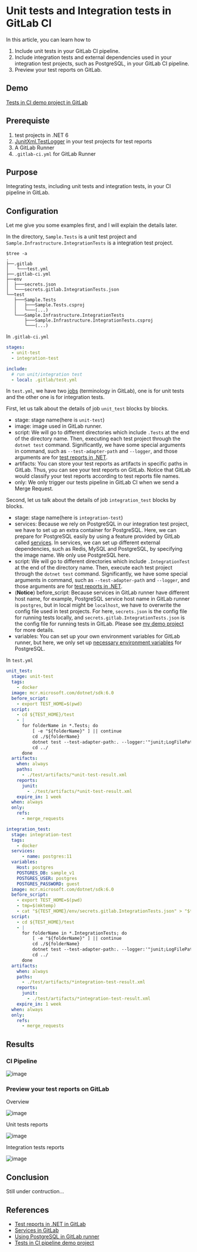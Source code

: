 # Unit tests and Integration tests in GitLab CI

In this article, you can learn how to  

1. Include unit tests in your GitLab CI pipeline.
2. Include integration tests and external dependencies used in your integration test projects, such as PostgreSQL, in your GitLab CI pipeline.
3. Preview your test reports on GitLab.

## Demo

[Tests in CI demo project in GitLab](https://gitlab.com/my-group1177/tests-in-ci-demo)

## Prerequiste

1. test projects in .NET 6
2. [JunitXml.TestLogger](https://www.nuget.org/packages/JunitXml.TestLogger) in your test projects for test reports
3. A GitLab Runner
4. `.gitlab-ci.yml` for GitLab Runner

## Purpose

Integrating tests, including unit tests and integration tests, in your CI pipeline in GitLab.

## Configuration

Let me give you some examples first, and I will explain the details later.

In the directory, `Sample.Tests` is a unit test project and `Sample.Infrastructure.IntegrationTests` is a integration test project.

```plain
$tree -a
.
├──.gitlab
│   └───test.yml
├──.gitlab-ci.yml
├──env
│  ├───secrets.json
│  └───secrets.gitlab.IntegrationTests.json
└──test
   ├───Sample.Tests
   │   ├───Sample.Tests.csproj
   │   └───(...)
   └───Sample.Infrastructure.IntegrationTests
       ├───Sample.Infrastructure.IntegrationTests.csproj
       └───(...)
```

In `.gitlab-ci.yml`

```yaml
stages:
  - unit-test
  - integration-test

include:
  # run unit/integration test
  - local: .gitlab/test.yml
```

In `test.yml`, we have two [jobs](https://docs.gitlab.com/ee/ci/jobs/) (terminology in GitLab), one is for unit tests and the other one is for integration tests.  

First, let us talk about the details of job `unit_test` blocks by blocks.

- stage: stage name(here is `unit-test`)
- image: image used in GitLab runner.
- script: We will go to different directories which include `.Tests` at the end of the directory name. Then, executing each test project through the `dotnet test` command. Significantly, we have some special arguments in command, such as `--test-adapter-path` and `--logger`, and those arguments are for [test reports in .NET](https://docs.gitlab.com/ee/ci/testing/unit_test_report_examples.html#net).
- artifacts: You can store your test reports as artifacts in specific paths in GitLab. Thus, you can see your test reports on GitLab. Notice that GitLab would classify your test reports according to test reports file names.
- only: We only trigger our tests pipeline in GitLab CI when we send a Merge Request.

Second, let us talk about the details of job `integration_test` blocks by blocks.

- stage: stage name(here is `integration-test`)
- services: Because we rely on PostgreSQL in our integration test project, we have to set up an extra container for PostgreSQL. Here, we can prepare for PostgreSQL easily by using a feature provided by GitLab called [services](https://docs.gitlab.com/ee/ci/services). In services, we can set up different external dependencies, such as Redis, MySQL and PostgreSQL, by specifying the image name. We only use PostgreSQL here.
- script: We will go to different directories which include `.IntegrationTest` at the end of the directory name. Then, execute each test project through the `dotnet test` command. Significantly, we have some special arguments in command, such as `--test-adapter-path` and `--logger`, and those arguments are for [test reports in .NET](https://docs.gitlab.com/ee/ci/testing/unit_test_report_examples.html#net).
- (**Notice**) before_script: Because services in GitLab runner have different host name, for example, PostgreSQL service host name in GitLab runner is `postgres`, but in local might be `localhost`, we have to overwrite the config file used in test projects. For here, `secrets.json` is the config file for running tests locally, and `secrets.gitlab.IntegrationTests.json` is the config file for running tests in GitLab. Please see [my demo project](https://gitlab.com/my-group1177/tests-in-ci-demo) for more details.
- variables: You can set up your own environment variables for GitLab runner, but here, we only set up [necessary environment variables](https://docs.gitlab.com/ee/ci/services/postgres.html) for PostgreSQL.

In `test.yml`

```yml
unit_test:
  stage: unit-test
  tags:
    - docker
  image: mcr.microsoft.com/dotnet/sdk:6.0 
  before_script: 
    - export TEST_HOME=$(pwd)
  script:
    - cd ${TEST_HOME}/test
    - |
      for folderName in *.Tests; do
          [ -e "${folderName}" ] || continue
          cd ./${folderName}
          dotnet test --test-adapter-path:. --logger:'"junit;LogFilePath=..\artifacts\'${folderName}'-unit-test-result.xml;MethodFormat=Class;FailureBodyFormat=Verbose"'
          cd ../
      done
  artifacts:
    when: always
    paths: 
      - ./test/artifacts/*unit-test-result.xml
    reports:
      junit: 
        - ./test/artifacts/*unit-test-result.xml
    expire_in: 1 week
  when: always
  only:
    refs:
      - merge_requests

integration_test:
  stage: integration-test
  tags:
    - docker
  services:
      - name: postgres:11
  variables:
    Host: postgres
    POSTGRES_DB: sample_v1
    POSTGRES_USER: postgres
    POSTGRES_PASSWORD: guest
  image: mcr.microsoft.com/dotnet/sdk:6.0 
  before_script:
    - export TEST_HOME=$(pwd)
    - tmp=$(mktemp)
    - cat "${TEST_HOME}/env/secrets.gitlab.IntegrationTests.json" > "$tmp" && mv "$tmp" "${TEST_HOME}/env/secrets.json"
  script:
    - cd ${TEST_HOME}/test
    - |
      for folderName in *.IntegrationTests; do
          [ -e "${folderName}" ] || continue
          cd ./${folderName}
          dotnet test --test-adapter-path:. --logger:'"junit;LogFilePath=..\artifacts\'${folderName}'-integration-test-result.xml;MethodFormat=Class;FailureBodyFormat=Verbose"'
          cd ../
      done
  artifacts:
    when: always
    paths: 
      - ./test/artifacts/*integration-test-result.xml
    reports:
      junit: 
        - ./test/artifacts/*integration-test-result.xml
    expire_in: 1 week
  when: always
  only:
    refs:
      - merge_requests
```

## Results

### CI Pipeline

![image](images/CI_pipeline_in_GitLab.PNG)

### Preview your test reports on GitLab

Overview

![image](images/test_reports.PNG)

Unit tests reports

![image](images/test_reports-2.PNG)

Integration tests reports

![image](images/test_reports-3.PNG)

## Conclusion

Still under contruction...

<!-- TODO: -->

## References

- [Test reports in .NET in GitLab](https://docs.gitlab.com/ee/ci/testing/unit_test_report_examples.html#net)
- [Services in GitLab](https://docs.gitlab.com/ee/ci/services/)
- [Using PostgreSQL in GitLab runner](https://docs.gitlab.com/ee/ci/services/postgres.html)
- [Tests in CI pipeline demo project](https://gitlab.com/my-group1177/tests-in-ci-demo)
